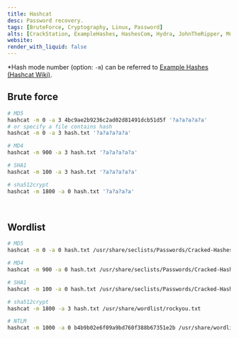 ```yaml
---
title: Hashcat
desc: Password recovery.
tags: [BruteForce, Cryptography, Linux, Password]
alts: [CrackStation, ExampleHashes, HashesCom, Hydra, JohnTheRipper, Md5sum]
website:
render_with_liquid: false
---
```


*Hash mode number (option: `-m`) can be referred to [Example Hashes (Hashcat Wiki)](/fruits/ExampleHashes).

## Brute force

```sh
# MD5
hashcat -m 0 -a 3 4bc9ae2b9236c2ad02d81491dcb51d5f '?a?a?a?a?a'
# or specify a file contains hash
hashcat -m 0 -a 3 hash.txt '?a?a?a?a?a'

# MD4
hashcat -m 900 -a 3 hash.txt '?a?a?a?a?a'

# SHA1
hashcat -m 100 -a 3 hash.txt '?a?a?a?a?a'

# sha512crypt
hashcat -m 1800 -a 0 hash.txt '?a?a?a?a'
```

<br />

## Wordlist

```sh
# MD5
hashcat -m 0 -a 0 hash.txt /usr/share/seclists/Passwords/Cracked-Hashes/milw0rm-dictionary.txt

# MD4
hashcat -m 900 -a 0 hash.txt /usr/share/seclists/Passwords/Cracked-Hashes/milw0rm-dictionary.txt

# SHA1
hashcat -m 100 -a 0 hash.txt /usr/share/seclists/Passwords/Cracked-Hashes/milw0rm-dictionary.txt

# sha512crypt
hashcat -m 1800 -a 3 hash.txt /usr/share/wordlist/rockyou.txt

# NTLM
hashcat -m 1000 -a 0 b4b9b02e6f09a9bd760f388b67351e2b /usr/share/wordlists/rockyou.txt
```

